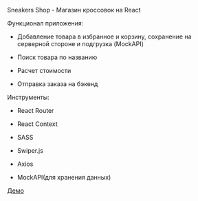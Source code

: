 Sneakers Shop - Магазин кроссовок на React

Функционал приложения:

- Добавление товара в избранное и корзину, сохранение на серверной стороне и подгрузка (MockAPI)

- Поиск товара по названию

- Расчет стоимости

- Отправка заказа на бэкенд

Инструменты:

- React Router

- React Context

- SASS

- Swiper.js

- Axios

- MockAPI(для хранения данных)

<a href="https://dmittryyyy.github.io/Sneakers-shop/">Демо</a>
